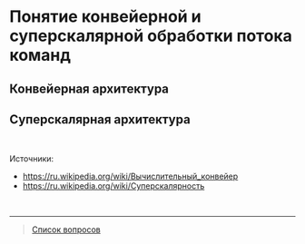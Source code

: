 # Понятие конвейерной и суперскалярной обработки потока команд

<!-- Что такое поток команд -->

## Конвейерная архитектура


## Суперскалярная архитектура



&nbsp;

Источники:
- https://ru.wikipedia.org/wiki/Вычислительный_конвейер
- https://ru.wikipedia.org/wiki/Суперскалярность

&nbsp;
<hr>

> [Список вопросов](Вопросы_ТПП.md)